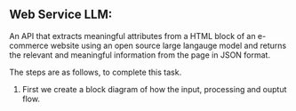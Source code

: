 ## Web Service LLM:

An API that extracts meaningful attributes from a HTML block of an e-commerce website using an open source large langauge model and returns the relevant and meaningful information from the page in JSON format.

The steps are as follows, to complete this task.

1. First we create a block diagram of how the input, processing and ouptut flow.

